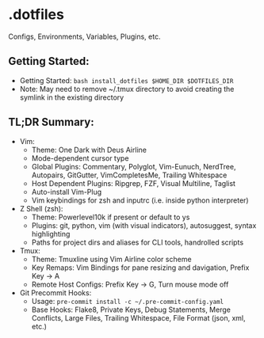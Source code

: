 # .dotfiles
Configs, Environments, Variables, Plugins, etc.

## Getting Started:
* Getting Started: `bash install_dotfiles $HOME_DIR $DOTFILES_DIR`
* Note: May need to remove ~/.tmux directory to avoid creating the symlink in the existing directory


## TL;DR Summary:

* Vim:
  * Theme: One Dark with Deus Airline
  * Mode-dependent cursor type
  * Global Plugins: Commentary, Polyglot, Vim-Eunuch, NerdTree, Autopairs, GitGutter, VimCompletesMe, Trailing Whitespace
  * Host Dependent Plugins: Ripgrep, FZF, Visual Multiline, Taglist
  * Auto-install Vim-Plug
  * Vim keybindings for zsh and inputrc (i.e. inside python interpreter)
* Z Shell (zsh):
  * Theme: Powerlevel10k if present or default to ys
  * Plugins: git, python, vim (with visual indicators), autosuggest, syntax highlighting
  * Paths for project dirs and aliases for CLI tools, handrolled scripts
* Tmux: 
  * Theme: Tmuxline using Vim Airline color scheme
  * Key Remaps: Vim Bindings for pane resizing and davigation, Prefix Key -> A
  * Remote Host Configs: Prefix Key -> G, Turn mouse mode off
* Git Precommit Hooks:
  * Usage: `pre-commit install -c ~/.pre-commit-config.yaml`
  * Base Hooks: Flake8, Private Keys, Debug Statements, Merge Conflicts, Large Files, Trailing Whitespace, File Format (json, xml, etc.)
